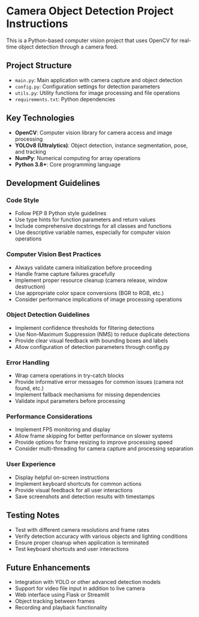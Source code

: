 <!-- Use this file to provide workspace-specific custom instructions to Copilot. For more details, visit https://code.visualstudio.com/docs/copilot/copilot-customization#_use-a-githubcopilotinstructionsmd-file -->

# Camera Object Detection Project Instructions

This is a Python-based computer vision project that uses OpenCV for real-time object detection through a camera feed.

## Project Structure
- `main.py`: Main application with camera capture and object detection
- `config.py`: Configuration settings for detection parameters
- `utils.py`: Utility functions for image processing and file operations
- `requirements.txt`: Python dependencies

## Key Technologies
- **OpenCV**: Computer vision library for camera access and image processing
- **YOLOv8 (Ultralytics)**: Object detection, instance segmentation, pose, and tracking
- **NumPy**: Numerical computing for array operations
- **Python 3.8+**: Core programming language

## Development Guidelines

### Code Style
- Follow PEP 8 Python style guidelines
- Use type hints for function parameters and return values
- Include comprehensive docstrings for all classes and functions
- Use descriptive variable names, especially for computer vision operations

### Computer Vision Best Practices
- Always validate camera initialization before proceeding
- Handle frame capture failures gracefully
- Implement proper resource cleanup (camera release, window destruction)
- Use appropriate color space conversions (BGR to RGB, etc.)
- Consider performance implications of image processing operations

### Object Detection Guidelines
- Implement confidence thresholds for filtering detections
- Use Non-Maximum Suppression (NMS) to reduce duplicate detections
- Provide clear visual feedback with bounding boxes and labels
- Allow configuration of detection parameters through config.py

### Error Handling
- Wrap camera operations in try-catch blocks
- Provide informative error messages for common issues (camera not found, etc.)
- Implement fallback mechanisms for missing dependencies
- Validate input parameters before processing

### Performance Considerations
- Implement FPS monitoring and display
- Allow frame skipping for better performance on slower systems
- Provide options for frame resizing to improve processing speed
- Consider multi-threading for camera capture and processing separation

### User Experience
- Display helpful on-screen instructions
- Implement keyboard shortcuts for common actions
- Provide visual feedback for all user interactions
- Save screenshots and detection results with timestamps

## Testing Notes
- Test with different camera resolutions and frame rates
- Verify detection accuracy with various objects and lighting conditions
- Ensure proper cleanup when application is terminated
- Test keyboard shortcuts and user interactions

## Future Enhancements
- Integration with YOLO or other advanced detection models
- Support for video file input in addition to live camera
- Web interface using Flask or Streamlit
- Object tracking between frames
- Recording and playback functionality
